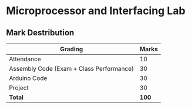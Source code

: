 # Microprocessor and Interfacing Lab

## Mark Destribution

| **Grading**                              | **Marks** |
|------------------------------------------|-----------|
| Attendance                               | 10        |
| Assembly Code (Exam + Class Performance) | 30        |
| Arduino Code                             | 30        |
| Project                                  | 30        |
| **Total**                                | **100**   |